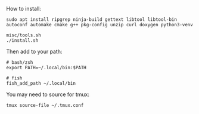 How to install:

```
sudo apt install ripgrep ninja-build gettext libtool libtool-bin autoconf automake cmake g++ pkg-config unzip curl doxygen python3-venv

misc/tools.sh
./install.sh
```

Then add to your path:
```
# bash/zsh
export PATH=~/.local/bin:$PATH

# fish
fish_add_path ~/.local/bin
```

You may need to source for tmux:
```
tmux source-file ~/.tmux.conf
```

